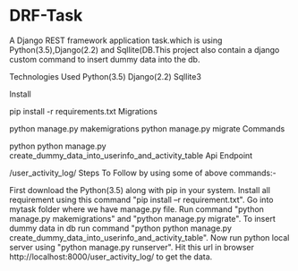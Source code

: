 # DRF-Task
A Django REST framework application task.which is using Python(3.5),Django(2.2) and Sqllite(DB.This project also contain a django custom command to insert dummy data into the db.

Technologies Used Python(3.5) Django(2.2) Sqllite3

Install

pip install -r requirements.txt
Migrations

python manage.py makemigrations
python manage.py migrate
Commands

python python manage.py create_dummy_data_into_userinfo_and_activity_table
Api Endpoint

/user_activity_log/
Steps To Follow by using some of above commands:-

First download the Python(3.5) along with pip in your system.
Install all requirement using this command "pip install –r requirement.txt".
Go into mytask folder where we have manage.py file.
Run command "python manage.py makemigrations" and "python manage.py migrate".
To insert dummy data in db run command "python python manage.py create_dummy_data_into_userinfo_and_activity_table".
Now run python local server using "python manage.py runserver".
Hit this url in browser http://localhost:8000/user_activity_log/ to get the data.
